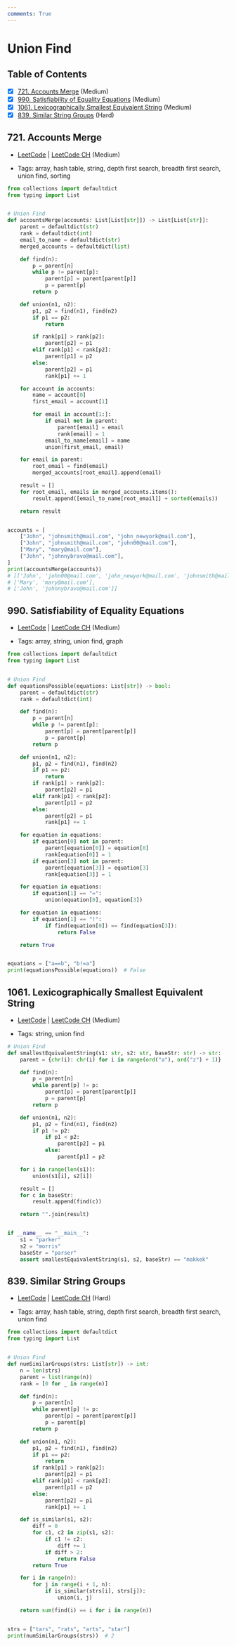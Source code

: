 ```yaml
---
comments: True
---
```


# Union Find

## Table of Contents

- [x] [721. Accounts Merge](https://leetcode.cn/problems/accounts-merge/) (Medium)
- [x] [990. Satisfiability of Equality Equations](https://leetcode.cn/problems/satisfiability-of-equality-equations/) (Medium)
- [x] [1061. Lexicographically Smallest Equivalent String](https://leetcode.cn/problems/lexicographically-smallest-equivalent-string/) (Medium)
- [x] [839. Similar String Groups](https://leetcode.cn/problems/similar-string-groups/) (Hard)

## 721. Accounts Merge

-   [LeetCode](https://leetcode.com/problems/accounts-merge/) | [LeetCode CH](https://leetcode.cn/problems/accounts-merge/) (Medium)

-   Tags: array, hash table, string, depth first search, breadth first search, union find, sorting
```python title="721. Accounts Merge - Python Solution"
from collections import defaultdict
from typing import List


# Union Find
def accountsMerge(accounts: List[List[str]]) -> List[List[str]]:
    parent = defaultdict(str)
    rank = defaultdict(int)
    email_to_name = defaultdict(str)
    merged_accounts = defaultdict(list)

    def find(n):
        p = parent[n]
        while p != parent[p]:
            parent[p] = parent[parent[p]]
            p = parent[p]
        return p

    def union(n1, n2):
        p1, p2 = find(n1), find(n2)
        if p1 == p2:
            return

        if rank[p1] > rank[p2]:
            parent[p2] = p1
        elif rank[p1] < rank[p2]:
            parent[p1] = p2
        else:
            parent[p2] = p1
            rank[p1] += 1

    for account in accounts:
        name = account[0]
        first_email = account[1]

        for email in account[1:]:
            if email not in parent:
                parent[email] = email
                rank[email] = 1
            email_to_name[email] = name
            union(first_email, email)

    for email in parent:
        root_email = find(email)
        merged_accounts[root_email].append(email)

    result = []
    for root_email, emails in merged_accounts.items():
        result.append([email_to_name[root_email]] + sorted(emails))

    return result


accounts = [
    ["John", "johnsmith@mail.com", "john_newyork@mail.com"],
    ["John", "johnsmith@mail.com", "john00@mail.com"],
    ["Mary", "mary@mail.com"],
    ["John", "johnnybravo@mail.com"],
]
print(accountsMerge(accounts))
# [['John', 'john00@mail.com', 'john_newyork@mail.com', 'johnsmith@mail.com'],
# ['Mary', 'mary@mail.com'],
# ['John', 'johnnybravo@mail.com']]

```

## 990. Satisfiability of Equality Equations

-   [LeetCode](https://leetcode.com/problems/satisfiability-of-equality-equations/) | [LeetCode CH](https://leetcode.cn/problems/satisfiability-of-equality-equations/) (Medium)

-   Tags: array, string, union find, graph
```python title="990. Satisfiability of Equality Equations - Python Solution"
from collections import defaultdict
from typing import List


# Union Find
def equationsPossible(equations: List[str]) -> bool:
    parent = defaultdict(str)
    rank = defaultdict(int)

    def find(n):
        p = parent[n]
        while p != parent[p]:
            parent[p] = parent[parent[p]]
            p = parent[p]
        return p

    def union(n1, n2):
        p1, p2 = find(n1), find(n2)
        if p1 == p2:
            return
        if rank[p1] > rank[p2]:
            parent[p2] = p1
        elif rank[p1] < rank[p2]:
            parent[p1] = p2
        else:
            parent[p2] = p1
            rank[p1] += 1

    for equation in equations:
        if equation[0] not in parent:
            parent[equation[0]] = equation[0]
            rank[equation[0]] = 1
        if equation[3] not in parent:
            parent[equation[3]] = equation[3]
            rank[equation[3]] = 1

    for equation in equations:
        if equation[1] == "=":
            union(equation[0], equation[3])

    for equation in equations:
        if equation[1] == "!":
            if find(equation[0]) == find(equation[3]):
                return False

    return True


equations = ["a==b", "b!=a"]
print(equationsPossible(equations))  # False

```

## 1061. Lexicographically Smallest Equivalent String

-   [LeetCode](https://leetcode.com/problems/lexicographically-smallest-equivalent-string/) | [LeetCode CH](https://leetcode.cn/problems/lexicographically-smallest-equivalent-string/) (Medium)

-   Tags: string, union find
```python title="1061. Lexicographically Smallest Equivalent String - Python Solution"
# Union Find
def smallestEquivalentString(s1: str, s2: str, baseStr: str) -> str:
    parent = {chr(i): chr(i) for i in range(ord("a"), ord("z") + 1)}

    def find(n):
        p = parent[n]
        while parent[p] != p:
            parent[p] = parent[parent[p]]
            p = parent[p]
        return p

    def union(n1, n2):
        p1, p2 = find(n1), find(n2)
        if p1 != p2:
            if p1 < p2:
                parent[p2] = p1
            else:
                parent[p1] = p2

    for i in range(len(s1)):
        union(s1[i], s2[i])

    result = []
    for c in baseStr:
        result.append(find(c))

    return "".join(result)


if __name__ == "__main__":
    s1 = "parker"
    s2 = "morris"
    baseStr = "parser"
    assert smallestEquivalentString(s1, s2, baseStr) == "makkek"

```

## 839. Similar String Groups

-   [LeetCode](https://leetcode.com/problems/similar-string-groups/) | [LeetCode CH](https://leetcode.cn/problems/similar-string-groups/) (Hard)

-   Tags: array, hash table, string, depth first search, breadth first search, union find
```python title="839. Similar String Groups - Python Solution"
from collections import defaultdict
from typing import List


# Union Find
def numSimilarGroups(strs: List[str]) -> int:
    n = len(strs)
    parent = list(range(n))
    rank = [0 for _ in range(n)]

    def find(n):
        p = parent[n]
        while parent[p] != p:
            parent[p] = parent[parent[p]]
            p = parent[p]
        return p

    def union(n1, n2):
        p1, p2 = find(n1), find(n2)
        if p1 == p2:
            return
        if rank[p1] > rank[p2]:
            parent[p2] = p1
        elif rank[p1] < rank[p2]:
            parent[p1] = p2
        else:
            parent[p2] = p1
            rank[p1] += 1

    def is_similar(s1, s2):
        diff = 0
        for c1, c2 in zip(s1, s2):
            if c1 != c2:
                diff += 1
            if diff > 2:
                return False
        return True

    for i in range(n):
        for j in range(i + 1, n):
            if is_similar(strs[i], strs[j]):
                union(i, j)

    return sum(find(i) == i for i in range(n))


strs = ["tars", "rats", "arts", "star"]
print(numSimilarGroups(strs))  # 2

```

